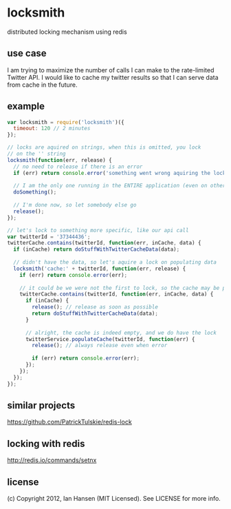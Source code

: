 locksmith
=========

distributed locking mechanism using redis

## use case
I am trying to maximize the number of calls I can make to the 
rate-limited Twitter API. I would like to cache my twitter results
so that I can serve data from cache in the future.

example
-------

```javascript
var locksmith = require('locksmith')({
  timeout: 120 // 2 minutes
});

// locks are aquired on strings, when this is omitted, you lock
// on the '' string
locksmith(function(err, release) {
  // no need to release if there is an error
  if (err) return console.error('something went wrong aquiring the lock!', err);
  
  // I am the only one running in the ENTIRE application (even on other servers)
  doSomething();
  
  // I'm done now, so let somebody else go
  release();
});

// let's lock to something more specific, like our api call
var twitterId = '37344436';
twitterCache.contains(twitterId, function(err, inCache, data) {
  if (inCache) return doStuffWithTwitterCacheData(data);
  
  // didn't have the data, so let's aquire a lock on populating data
  locksmith('cache:' + twitterId, function(err, release) {
    if (err) return console.error(err);
    
    // it could be we were not the first to lock, so the cache may be populated now
    twitterCache.contains(twitterId, function(err, inCache, data) {
      if (inCache) {
        release(); // release as soon as possible
        return doStuffWithTwitterCacheData(data);
      }
      
      // alright, the cache is indeed empty, and we do have the lock
      twitterService.populateCache(twitterId, function(err) {
        release(); // always release even when error
        
        if (err) return console.error(err);
      });
    });
  });
});
```

## similar projects
https://github.com/PatrickTulskie/redis-lock

## locking with redis
http://redis.io/commands/setnx
 
## license
(c) Copyright 2012, Ian Hansen (MIT Licensed).
See LICENSE for more info.
